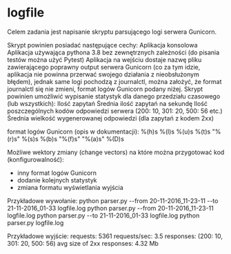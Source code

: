 # logfile
Celem zadania jest napisanie skryptu parsującego logi serwera Gunicorn.

Skrypt powinien posiadać następujące cechy:
Aplikacja konsolowa
Aplikacja używająca pythona 3.8 bez zewnętrznych zależności (do pisania testów można użyć Pytest)
Aplikacja na wejściu dostaje nazwę pliku zawierającego poprawny output serwera Gunicorn (co za tym idzie, aplikacja nie powinna przerwać swojego działania z nieobsłużonym błędem), jednak same logi pochodzą z journalctl, można założyć, że format journalctl się nie zmieni, format logów Gunicorn podany niżej.
Skrypt powinien umożliwić wypisanie statystyk dla danego przedziału czasowego (lub wszystkich):
Ilość zapytań
Średnia ilość zapytań na sekundę
Ilość poszczególnych kodów odpowiedzi serwera (200: 10, 301: 20, 500: 56 etc.)
Średnia wielkość wygenerowanej odpowiedzi (dla zapytań z kodem 2xx)

format logów Gunicorn (opis w dokumentacji):
%(h)s %(l)s %(u)s %(t)s "%(r)s" %(s)s %(b)s "%(f)s" "%(a)s" %(D)s

Możliwe wektory zmiany (change vectors) na które można przygotować kod (konfigurowalność):
- inny format logów Gunicorn
- dodanie kolejnych statystyk
- zmiana formatu wyświetlania wyjścia

Przykładowe wywołanie:
python parser.py --from 20-11-2016_11-23-11 --to 21-11-2016_01-33 logfile.log
python parser.py --from 20-11-2016_11-23-11 logfile.log
python parser.py --to 21-11-2016_01-33 logfile.log
python parser.py logfile.log

Przykładowe wyjście:
requests: 5361
requests/sec: 3.5
responses: (200: 10, 301: 20, 500: 56)
avg size of 2xx responses: 4.32 Mb
